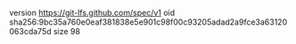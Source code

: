 version https://git-lfs.github.com/spec/v1
oid sha256:9bc35a760e0eaf381838e5e901c98f00c93205adad2a9fce3a63120063cda75d
size 98
